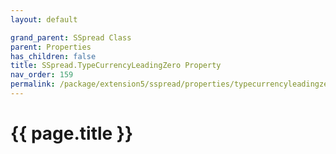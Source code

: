 ```yaml
---
layout: default

grand_parent: SSpread Class
parent: Properties
has_children: false
title: SSpread.TypeCurrencyLeadingZero Property
nav_order: 159
permalink: /package/extension5/sspread/properties/typecurrencyleadingzero
---
```

# {{ page.title }}